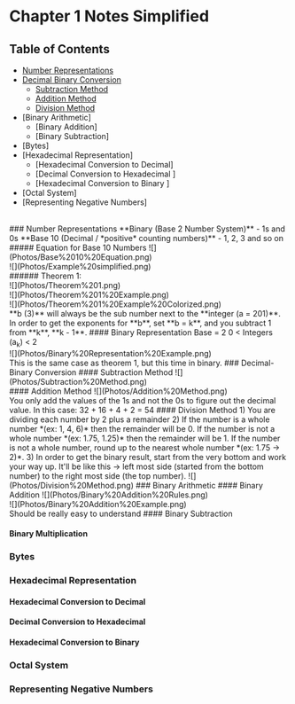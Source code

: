 # Chapter 1 Notes Simplified
## Table of Contents
- [Number Representations](#Number%20Representations)
- [Decimal Binary Conversion](#Decimal-Binary%20Conversion)
	- [Subtraction Method](#Subtraction%20Method)
	- [Addition Method](#Addition%20Method)
	- [Division Method](#Division%20Method)
- [Binary Arithmetic]
	- [Binary Addition]
	- [Binary Subtraction]
- [Bytes]
- [Hexadecimal Representation]
	- [Hexadecimal Conversion to Decimal]
	- [Decimal Conversion to Hexadecimal ]
	- [Hexadecimal Conversion to Binary ]
- [Octal System]
- [Representing Negative Numbers]
<br />
### Number Representations
**Binary (Base 2 Number System)** - 1s and 0s 
**Base 10 (Decimal / *positive* counting numbers)** - 1, 2, 3 and so on
<br />
##### Equation for Base 10 Numbers
![](Photos/Base%2010%20Equation.png) <br />
![](Photos/Example%20simplified.png) <br />
###### Theorem 1: 
<br />
![](Photos/Theorem%201.png) <br />
![](Photos/Theorem%201%20Example.png) <br />
![](Photos/Theorem%201%20Example%20Colorized.png) <br />
**b (3)** will always be the sub number next to the **integer (a = 201)**.
In order to get the exponents for **b**, set **b = k**, and you subtract 1 from **k**, **k - 1**.
#### Binary Representation
Base = 2
0 < Integers (a<sub>k</sub>) < 2
<br />
![](Photos/Binary%20Representation%20Example.png) <br />
This is the same case as theorem 1, but this time in binary.
### Decimal-Binary Conversion
#### Subtraction Method
![](Photos/Subtraction%20Method.png) <br />
#### Addition Method
![](Photos/Addition%20Method.png) <br />
You only add the values of the 1s and not the 0s to figure out the decimal value.
In this case: 32 + 16 + 4 + 2 = 54
#### Division Method
1) You are dividing each number by 2 plus a remainder
2) If the number is a whole number *(ex: 1, 4, 6)* then the remainder will be 0. If the number is not a whole number *(ex: 1.75, 1.25)* then the remainder will be 1. If the number is not a whole number, round up to the nearest whole number *(ex: 1.75 -> 2)*.
3) In order to get the binary result, start from the very bottom and work your way up. It'll be like this -> left most side (started from the bottom number) to the right most side (the top number).
![](Photos/Division%20Method.png)
### Binary Arithmetic
#### Binary Addition
![](Photos/Binary%20Addition%20Rules.png)
<br />
![](Photos/Binary%20Addition%20Example.png)
<br />
Should be really easy to understand
#### Binary Subtraction

#### Binary Multiplication

### Bytes

### Hexadecimal Representation

#### Hexadecimal Conversion to Decimal

#### Decimal Conversion to Hexadecimal 

#### Hexadecimal Conversion to Binary 

### Octal System

### Representing Negative Numbers
